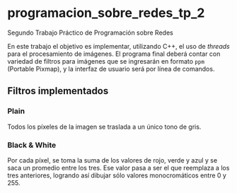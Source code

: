 # programacion_sobre_redes_tp_2
Segundo Trabajo Práctico de Programación sobre Redes

En este trabajo el objetivo es implementar, utilizando C++, el uso de _threads_ para el procesamiento de imágenes. El programa final deberá contar con variedad de filtros para imágenes que se ingresarán en formato ```ppm``` (Portable Pixmap), y la interfaz de usuario será por línea de comandos.

## Filtros implementados

### Plain

Todos los píxeles de la imagen se traslada a un único tono de gris.

### Black & White

Por cada píxel, se toma la suma de los valores de rojo, verde y azul y se saca un promedio entre los tres. Ese valor pasa a ser el que reemplaza a los tres anteriores, logrando así dibujar sólo valores monocromáticos entre 0 y 255.